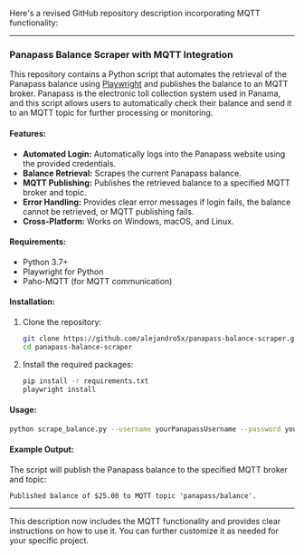 Here's a revised GitHub repository description incorporating MQTT functionality:

---

### Panapass Balance Scraper with MQTT Integration

This repository contains a Python script that automates the retrieval of the Panapass balance using [Playwright](https://playwright.dev/python) and publishes the balance to an MQTT broker. Panapass is the electronic toll collection system used in Panama, and this script allows users to automatically check their balance and send it to an MQTT topic for further processing or monitoring.

#### Features:
- **Automated Login:** Automatically logs into the Panapass website using the provided credentials.
- **Balance Retrieval:** Scrapes the current Panapass balance.
- **MQTT Publishing:** Publishes the retrieved balance to a specified MQTT broker and topic.
- **Error Handling:** Provides clear error messages if login fails, the balance cannot be retrieved, or MQTT publishing fails.
- **Cross-Platform:** Works on Windows, macOS, and Linux.

#### Requirements:
- Python 3.7+
- Playwright for Python
- Paho-MQTT (for MQTT communication)

#### Installation:
1. Clone the repository:
    ```bash
    git clone https://github.com/alejandro5x/panapass-balance-scraper.git
    cd panapass-balance-scraper
    ```

2. Install the required packages:
    ```bash
    pip install -r requirements.txt
    playwright install
    ```

#### Usage:
```bash
python scrape_balance.py --username yourPanapassUsername --password yourPanapassPassword --mqtt-broker yourBrokerAddress --mqtt-topic yourTopic
```

#### Example Output:
The script will publish the Panapass balance to the specified MQTT broker and topic:
```
Published balance of $25.00 to MQTT topic 'panapass/balance'.
```

---

This description now includes the MQTT functionality and provides clear instructions on how to use it. You can further customize it as needed for your specific project.
